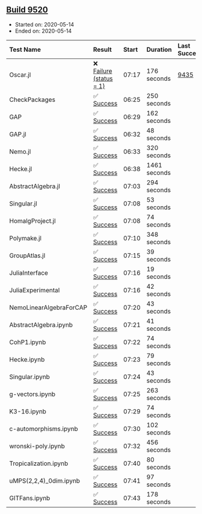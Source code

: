 ## [Build 9520](https://oscarci.mathematik.uni-kl.de/job/oscar/9520/)

* Started on: 2020-05-14
* Ended on: 2020-05-14

| Test Name    | Result | Start | Duration | Last Success | First Failure |
|:-------------|:-------|:------|:---------|:-------------|:--------------|
| Oscar.jl | ❌ [Failure (status = 1)](https://oscarci.mathematik.uni-kl.de/job/oscar/9520/artifact/logs/build-9520/Oscar.jl.log) | 07:17 | 176 seconds | [9435](https://oscarci.mathematik.uni-kl.de/job/oscar/9435/) | [9436](https://oscarci.mathematik.uni-kl.de/job/oscar/9436/) |
| CheckPackages | ✅ [Success](https://oscarci.mathematik.uni-kl.de/job/oscar/9520/artifact/logs/build-9520/CheckPackages.log) | 06:25 | 250 seconds |  |  |
| GAP | ✅ [Success](https://oscarci.mathematik.uni-kl.de/job/oscar/9520/artifact/logs/build-9520/GAP.log) | 06:29 | 162 seconds |  |  |
| GAP.jl | ✅ [Success](https://oscarci.mathematik.uni-kl.de/job/oscar/9520/artifact/logs/build-9520/GAP.jl.log) | 06:32 | 48 seconds |  |  |
| Nemo.jl | ✅ [Success](https://oscarci.mathematik.uni-kl.de/job/oscar/9520/artifact/logs/build-9520/Nemo.jl.log) | 06:33 | 320 seconds |  |  |
| Hecke.jl | ✅ [Success](https://oscarci.mathematik.uni-kl.de/job/oscar/9520/artifact/logs/build-9520/Hecke.jl.log) | 06:38 | 1461 seconds |  |  |
| AbstractAlgebra.jl | ✅ [Success](https://oscarci.mathematik.uni-kl.de/job/oscar/9520/artifact/logs/build-9520/AbstractAlgebra.jl.log) | 07:03 | 294 seconds |  |  |
| Singular.jl | ✅ [Success](https://oscarci.mathematik.uni-kl.de/job/oscar/9520/artifact/logs/build-9520/Singular.jl.log) | 07:08 | 53 seconds |  |  |
| HomalgProject.jl | ✅ [Success](https://oscarci.mathematik.uni-kl.de/job/oscar/9520/artifact/logs/build-9520/HomalgProject.jl.log) | 07:08 | 74 seconds |  |  |
| Polymake.jl | ✅ [Success](https://oscarci.mathematik.uni-kl.de/job/oscar/9520/artifact/logs/build-9520/Polymake.jl.log) | 07:10 | 348 seconds |  |  |
| GroupAtlas.jl | ✅ [Success](https://oscarci.mathematik.uni-kl.de/job/oscar/9520/artifact/logs/build-9520/GroupAtlas.jl.log) | 07:15 | 39 seconds |  |  |
| JuliaInterface | ✅ [Success](https://oscarci.mathematik.uni-kl.de/job/oscar/9520/artifact/logs/build-9520/JuliaInterface.log) | 07:16 | 19 seconds |  |  |
| JuliaExperimental | ✅ [Success](https://oscarci.mathematik.uni-kl.de/job/oscar/9520/artifact/logs/build-9520/JuliaExperimental.log) | 07:16 | 42 seconds |  |  |
| NemoLinearAlgebraForCAP | ✅ [Success](https://oscarci.mathematik.uni-kl.de/job/oscar/9520/artifact/logs/build-9520/NemoLinearAlgebraForCAP.log) | 07:20 | 43 seconds |  |  |
| AbstractAlgebra.ipynb | ✅ [Success](https://oscarci.mathematik.uni-kl.de/job/oscar/9520/artifact/logs/build-9520/AbstractAlgebra.ipynb.log) | 07:21 | 41 seconds |  |  |
| CohP1.ipynb | ✅ [Success](https://oscarci.mathematik.uni-kl.de/job/oscar/9520/artifact/logs/build-9520/CohP1.ipynb.log) | 07:22 | 74 seconds |  |  |
| Hecke.ipynb | ✅ [Success](https://oscarci.mathematik.uni-kl.de/job/oscar/9520/artifact/logs/build-9520/Hecke.ipynb.log) | 07:23 | 79 seconds |  |  |
| Singular.ipynb | ✅ [Success](https://oscarci.mathematik.uni-kl.de/job/oscar/9520/artifact/logs/build-9520/Singular.ipynb.log) | 07:24 | 43 seconds |  |  |
| g-vectors.ipynb | ✅ [Success](https://oscarci.mathematik.uni-kl.de/job/oscar/9520/artifact/logs/build-9520/g-vectors.ipynb.log) | 07:25 | 263 seconds |  |  |
| K3-16.ipynb | ✅ [Success](https://oscarci.mathematik.uni-kl.de/job/oscar/9520/artifact/logs/build-9520/K3-16.ipynb.log) | 07:29 | 74 seconds |  |  |
| c-automorphisms.ipynb | ✅ [Success](https://oscarci.mathematik.uni-kl.de/job/oscar/9520/artifact/logs/build-9520/c-automorphisms.ipynb.log) | 07:30 | 102 seconds |  |  |
| wronski-poly.ipynb | ✅ [Success](https://oscarci.mathematik.uni-kl.de/job/oscar/9520/artifact/logs/build-9520/wronski-poly.ipynb.log) | 07:32 | 456 seconds |  |  |
| Tropicalization.ipynb | ✅ [Success](https://oscarci.mathematik.uni-kl.de/job/oscar/9520/artifact/logs/build-9520/Tropicalization.ipynb.log) | 07:40 | 80 seconds |  |  |
| uMPS(2,2,4)_0dim.ipynb | ✅ [Success](https://oscarci.mathematik.uni-kl.de/job/oscar/9520/artifact/logs/build-9520/uMPS-2-2-4-_0dim.ipynb.log) | 07:41 | 97 seconds |  |  |
| GITFans.ipynb | ✅ [Success](https://oscarci.mathematik.uni-kl.de/job/oscar/9520/artifact/logs/build-9520/GITFans.ipynb.log) | 07:43 | 178 seconds |  |  |
